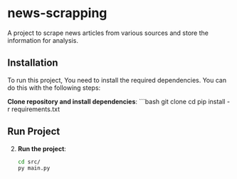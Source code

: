 # news-scrapping
A project to scrape news articles from various sources and store the information for analysis.
## Installation
To run this project, You need to install the required dependencies. You can do this with the following steps:

**Clone repository and install dependencies**:
    ```bash
    git clone <url-repositori>
    cd <news-scrapping>
    pip install -r requirements.txt

## Run Project
2. **Run the project**:
    ```bash
    cd src/
    py main.py